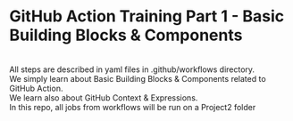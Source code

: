 # GitHub Action Training Part 1 - Basic Building Blocks & Components
<br>All steps are described in yaml files in .github/workflows directory.
<br>We simply learn about Basic Building Blocks & Components related to GitHub Action.
<br>We learn also about GitHub Context & Expressions.
<br> In this repo, all jobs from workflows will be run on a Project2 folder